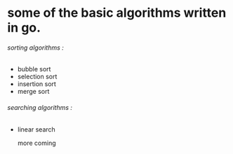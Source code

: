 # some of the basic algorithms written in go.



###### sorting algorithms :

- bubble sort
- selection sort
- insertion sort
- merge sort

###### searching algorithms :

- linear search

  more coming
